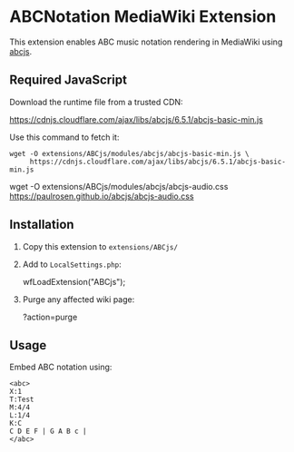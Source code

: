 # ABCNotation MediaWiki Extension

This extension enables ABC music notation rendering in MediaWiki using [abcjs](https://abcjs.net).

## Required JavaScript

Download the runtime file from a trusted CDN:

https://cdnjs.cloudflare.com/ajax/libs/abcjs/6.5.1/abcjs-basic-min.js

Use this command to fetch it:

    wget -O extensions/ABCjs/modules/abcjs/abcjs-basic-min.js \
         https://cdnjs.cloudflare.com/ajax/libs/abcjs/6.5.1/abcjs-basic-min.js

wget -O extensions/ABCjs/modules/abcjs/abcjs-audio.css \
     https://paulrosen.github.io/abcjs/abcjs-audio.css

## Installation

1. Copy this extension to `extensions/ABCjs/`

2. Add to `LocalSettings.php`:

    wfLoadExtension("ABCjs");

3. Purge any affected wiki page:

    ?action=purge

## Usage

Embed ABC notation using:

    <abc>
    X:1
    T:Test
    M:4/4
    L:1/4
    K:C
    C D E F | G A B c |
    </abc>

